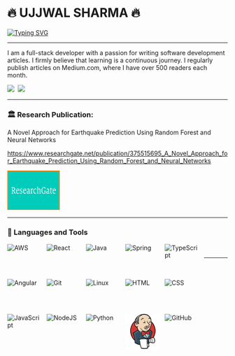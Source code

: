 # 🔥 UJJWAL SHARMA 🔥


[![Typing SVG](https://readme-typing-svg.demolab.com?font=Fira+Code&weight=900&size=30&duration=1998&color=15F7ED&vCenter=true&multiline=true&random=false&width=833&height=170&lines=Cloud/DevOps+Engineer+Enthusisastic;Master's+of+Computer+Application%2C+Computer+Science;Galgotias+University%2C+Greater+Noida;Uttar+Pradesh%2C+India)](https://git.io/typing-svg)

---


I am a full-stack developer with a passion for writing software development articles. I firmly believe that learning is a continuous journey. I regularly publish articles on Medium.com, where I have over 500 readers each month.

   <p align="left">
      <a href="https://www.linkedin.com/in/ujjwal-sharma-763534223">
         <img src="https://img.shields.io/badge/LinkedIn-0077B5?style=for-the-badge&logo=linkedin&logoColor=white"/></a> 
      <a href="">
         <img alt="" src="https://img.shields.io/badge/Medium-12100E?style=for-the-badge&logo=medium&logoColor=white"/></a> 
      <a href="https://www.credly.com/users/ujjwal-sharma.3d063e7e">
         <img label="Badges" src="https://img.shields.io/badge/Amazon_AWS-FF9900?style=for-the-badge&logo=amazonaws&logoColor=white" /></a> 
   </p>

---
### 🏛️ Research Publication:

A Novel Approach for Earthquake Prediction Using Random Forest and Neural Networks

https://www.researchgate.net/publication/375515695_A_Novel_Approach_for_Earthquake_Prediction_Using_Random_Forest_and_Neural_Networks

<img  alt="Research Gate" width="120" height="90" style="padding-right:20px;" src="https://github.com/Ujjwal-Techie/Logo-Image/blob/main/Research%20Gate.png"/>


<br />

---

### 🧰 Languages and Tools

<img align="left" alt="AWS" width="80" height="80" style="padding-right:10px;" src="https://cdn.jsdelivr.net/gh/devicons/devicon@latest/icons/amazonwebservices/amazonwebservices-original-wordmark.svg" />
<img align="left" alt="React" width="80" height="80" style="padding-right:10px;" src="https://cdn.jsdelivr.net/gh/devicons/devicon/icons/react/react-original.svg" />
<img align="left" alt="Java" width="80" height="80" style="padding-right:10px;" src="https://cdn.jsdelivr.net/gh/devicons/devicon/icons/java/java-original.svg"/>
<img align="left" alt="Spring" width="80" height="80" style="padding-right:10px;" src="https://cdn.jsdelivr.net/gh/devicons/devicon/icons/spring/spring-original.svg" />
<img align="left" alt="TypeScript" width="80" height="80" style="padding-right:10px;" src="https://cdn.jsdelivr.net/gh/devicons/devicon/icons/typescript/typescript-plain.svg" />
<img align="left" alt="Angular" width="80" height="80" style="padding-right:10px;" src="https://cdn.jsdelivr.net/gh/devicons/devicon/icons/angularjs/angularjs-plain.svg" />
<img align="left" alt="Git" width="80" height="80" style="padding-right:10px;" src="https://cdn.jsdelivr.net/gh/devicons/devicon/icons/git/git-original.svg" />
<img align="left" alt="Linux" width="80" height="80" style="padding-right:10px;" src="https://cdn.jsdelivr.net/gh/devicons/devicon/icons/linux/linux-original.svg" />
<img align="left" alt="HTML" width="80" height="80" style="padding-right:10px;" src="https://cdn.jsdelivr.net/gh/devicons/devicon/icons/html5/html5-plain.svg" />
<img align="left" alt="CSS" width="80" height="80" style="padding-right:10px;" src="https://cdn.jsdelivr.net/gh/devicons/devicon/icons/css3/css3-plain.svg" />
<img align="left" alt="JavaScript" width="80" height="80" style="padding-right:10px;" src="https://cdn.jsdelivr.net/gh/devicons/devicon/icons/javascript/javascript-plain.svg" />
<img align="left" alt="NodeJS" width="80" height="80" style="padding-right:10px;" src="https://cdn.jsdelivr.net/gh/devicons/devicon/icons/nodejs/nodejs-original.svg" />
<img align="left" alt="Python" width="80" height="80" style="padding-right:10px;" src="https://cdn.jsdelivr.net/gh/devicons/devicon/icons/python/python-plain.svg" />
<img align="left" alt="Jenkins" width="80" height="80" style="padding-right:10px;" src="https://raw.githubusercontent.com/devicons/devicon/ca28c779441053191ff11710fe24a9e6c23690d6/icons/jenkins/jenkins-original.svg" />
<img align="left" alt="GitHub" width="80" height="80" style="padding-right:10px;" src="https://cdn.jsdelivr.net/gh/devicons/devicon/icons/github/github-original.svg" />          
<br />


---




[website]: (https://)
[LinkedIn]: (https://www.linkedin.com/in/ujjwal-sharma-763534223)
